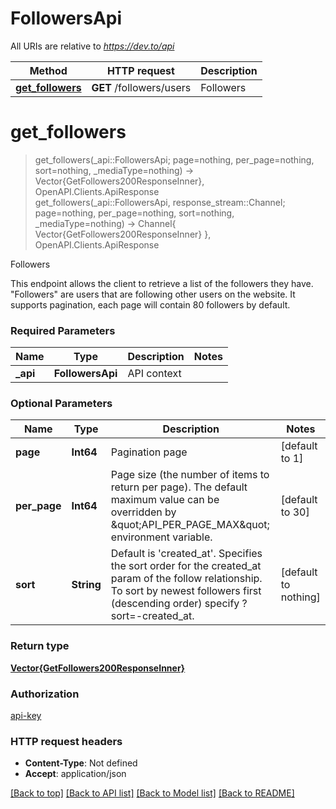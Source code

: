 # FollowersApi

All URIs are relative to *https://dev.to/api*

Method | HTTP request | Description
------------- | ------------- | -------------
[**get_followers**](FollowersApi.md#get_followers) | **GET** /followers/users | Followers


# **get_followers**
> get_followers(_api::FollowersApi; page=nothing, per_page=nothing, sort=nothing, _mediaType=nothing) -> Vector{GetFollowers200ResponseInner}, OpenAPI.Clients.ApiResponse <br/>
> get_followers(_api::FollowersApi, response_stream::Channel; page=nothing, per_page=nothing, sort=nothing, _mediaType=nothing) -> Channel{ Vector{GetFollowers200ResponseInner} }, OpenAPI.Clients.ApiResponse

Followers

This endpoint allows the client to retrieve a list of the followers they have.         \"Followers\" are users that are following other users on the website.         It supports pagination, each page will contain 80 followers by default.

### Required Parameters

Name | Type | Description  | Notes
------------- | ------------- | ------------- | -------------
 **_api** | **FollowersApi** | API context | 

### Optional Parameters

Name | Type | Description  | Notes
------------- | ------------- | ------------- | -------------
 **page** | **Int64**| Pagination page | [default to 1]
 **per_page** | **Int64**| Page size (the number of items to return per page). The default maximum value can be overridden by \&quot;API_PER_PAGE_MAX\&quot; environment variable. | [default to 30]
 **sort** | **String**| Default is &#39;created_at&#39;. Specifies the sort order for the created_at param of the follow                                 relationship. To sort by newest followers first (descending order) specify                                 ?sort&#x3D;-created_at. | [default to nothing]

### Return type

[**Vector{GetFollowers200ResponseInner}**](GetFollowers200ResponseInner.md)

### Authorization

[api-key](../README.md#api-key)

### HTTP request headers

 - **Content-Type**: Not defined
 - **Accept**: application/json

[[Back to top]](#) [[Back to API list]](../README.md#api-endpoints) [[Back to Model list]](../README.md#models) [[Back to README]](../README.md)

